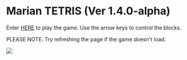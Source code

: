 # Marian TETRIS (Ver 1.4.0-alpha)
Enter [HERE](https://mlacosta.github.io/Marian-TETRIS/index.html) to play the game. Use the arrow keys to control the blocks.

PLEASE NOTE: Try refreshing the page if the game doesn't load.

![](https://i.imgur.com/Kj7QUBX.jpeg)
